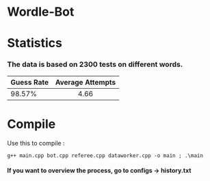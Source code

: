 # Wordle-Bot


# Statistics

### The data is based on 2300 tests on different words.

| Guess Rate | Average Attempts |
| -----------|:------------------:|
| 98.57% | 4.66 |


# Compile

Use this to compile :

```
g++ main.cpp bot.cpp referee.cpp dataworker.cpp -o main ; .\main
```



#### If you want to overview the process, go to configs -> history.txt
